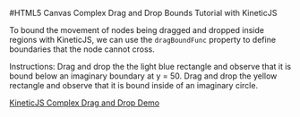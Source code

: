 
#HTML5 Canvas Complex Drag and Drop Bounds Tutorial with KineticJS

To bound the movement of nodes being dragged and dropped inside regions with
KineticJS, we can use the `dragBoundFunc` property to define boundaries that
the node cannot cross.

Instructions: Drag and drop the the light blue rectangle and observe that it
is bound below an imaginary boundary at y = 50. Drag and drop the yellow
rectangle and observe that it is bound inside of an imaginary circle.

<a class="jsbin-embed" href="http://jsbin.com/rikoyu/1/embed?js,output">KineticJS Complex Drag and Drop Demo</a><script src="http://static.jsbin.com/js/embed.js"></script>